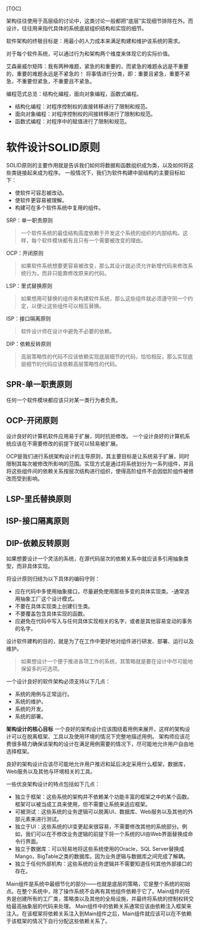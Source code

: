 [TOC]

架构往往使用于高层级的讨论中，这类讨论一般都把“底层”实现细节排除在外。而设计，往往用来指代具体的系统底层组织结构和实现的细节。

软件架构的终极目标是：用最小的人力成本来满足构建和维护该系统的需求。

对于每个软件系统，可以通过行为和架构两个维度来体现它的实际价值。

艾森豪威尔矩阵：我有两种难题，紧急的和重要的，而紧急的难题永远是不重要的，重要的难题永远是不紧急的！
将事情进行分类，即：重要且紧急，重要不紧急，不重要但紧急，不重要且不紧急。

编程范式总览：结构化编程，面向对象编程，函数式编程。
- 结构化编程：对程序控制权的直接转移进行了限制和规范。
- 面向对象编程：对程序控制权的间接转移进行了限制和规范。
- 函数式编程：对程序中的赋值进行了限制和规范。

# 软件设计SOLID原则

SOLID原则的主要作用就是告诉我们如何将数据和函数组织成为类，以及如何将这些类链接起来成为程序。
一般情况下，我们为软件构建中层结构的主要目标如下：
- 使软件可容忍被改动。
- 使软件更容易被理解。
- 构建可在多个软件系统中复用的组件。

SRP：单一职责原则
> 一个软件系统的最佳结构高度依赖于开发这个系统的组织的内部结构。这样，每个软件模块都有且只有一个需要被改变的理由。

OCP：开闭原则
> 如果软件系统想要更容易被改变，那么其设计就必须允许新增代码来修改系统行为，而非只能靠修改原来的代码。

LSP：里式替换原则
> 如果想用可替换的组件来构建软件系统，那么这些组件就必须遵守同一个约定，以便让这些组件可以相互替换。

ISP：接口隔离原则
> 软件设计师在设计中避免不必要的依赖。

DIP：依赖反转原则
> 高层策略性的代码不应该依赖实现底层细节的代码，恰恰相反，那么实现底层细节的代码应该依赖高层策略性的代码。

## SPR-单一职责原则
任何一个软件模块都应该只对某一类行为者负责。

## OCP-开闭原则
设计良好的计算机软件应用易于扩展，同时抗拒修改。
一个设计良好的计算机系统应该在不需要修改的前提下就可以轻易被扩展。

OCP是我们进行系统架构设计的主导原则，其主要目标是让系统易于扩展，同时限制其每次被修改所影响的范围。实现方式是通过将系统划分为一系列组件，并且将这些组件间的依赖关系按层次结构进行组织，使得高阶组件不会因低阶组件被修改而受到影响。

## LSP-里氏替换原则

## ISP-接口隔离原则

## DIP-依赖反转原则
如果想要设计一个灵活的系统，在源代码层次的依赖关系中就应该多引用抽象类型，而非具体实现。


将设计原则归结为以下具体的编码守则：
- 应在代码中多使用抽象接口，尽量避免使用那些多变的具体实现类。-通常选用抽象工厂这个设计模式。
- 不要在具体实现类上创建衍生类。
- 不要覆盖包含具体实现的函数。
- 应避免在代码中写入与任何具体实现相关的名字，或者是其他容易变动的事务的名字。

设计软件建构的目的，就是为了在工作中更好地对组件进行研发、部署、运行以及维护。
> 如果想设计一个便于推进各项工作的系统，其策略就是要在设计中尽可能地保留多的可选项。

一个设计良好的软件架构必须支持以下几点：
- 系统的用例与正常运行。
- 系统的维护。
- 系统的开发。
- 系统的部署。

**架构设计的核心目标**
一个良好的架构设计应该围绕着用例来展开，这样的架构设计可以在脱离框架、工具以及使用环境的情况下完整地描述用例。
架构师应该花费很多精力确保该架构的设计在满足用例需要的情况下，尽可能地允许用户自由地选择框架。

良好的架构设计应该尽可能地允许用户推迟和延后决定采用什么框架，数据库，Web服务以及其他与环境相关的工具。

一些优良架构设计的特点包括如下几点：
- 独立于框架：这些系统的架构并不依赖某个功能丰富的框架之中的某个函数。框架可以被当成工具来使用，但不需要让系统来适应框架。
- 可被测试：这些系统的业务逻辑可以脱离UI、数据库、Web服务以及其他的外部元素来进行测试。
- 独立于UI：这些系统的UI变更起来很容易，不需要修改其他的系统部分。例如，我们可以在不修改业务逻辑的前提下将一个系统的UI由Web界面替换成命令行界面。
- 独立于数据库：可以轻易地将这些系统使用的Oracle，SQL Server替换成Mango，BigTable之类的数据库。因为业务逻辑与数据库之间完成了解耦。
- 独立于任何外部机构：这些系统的业务逻辑并不需要知道任何其他外部接口的存在。

Main组件是系统中最细节化的部分——也就是底层的策略，它是整个系统的初始点。在整个系统中，除了操作系统不会再有其他组件依赖于它了。Main组件的任务是创建所有的工厂类，策略类以及其他的全局设施，并最终将系统的控制权转交给最高抽象层的代码来处理。
Main组件中的依赖关系通常应该由依赖注入框架来注入。在该框架将依赖关系注入到Main组件之后，Main组件就应该可以在不依赖于该框架的情况下自行分配这些依赖关系了。